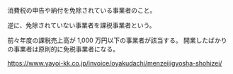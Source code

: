 消費税の申告や納付を免除されている事業者のこと。

逆に、免除されていない事業者を課税事業者という。

前々年度の課税売上高が 1,000 万円以下の事業者が該当する。
開業したばかりの事業者は原則的に免税事業者になる。

https://www.yayoi-kk.co.jp/invoice/oyakudachi/menzeijigyosha-shohizei/
